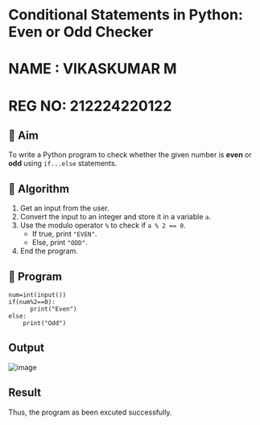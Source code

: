 # Conditional Statements in Python: Even or Odd Checker
# NAME : VIKASKUMAR M
# REG NO: 212224220122
## 🎯 Aim
To write a Python program to check whether the given number is **even** or **odd** using `if...else` statements.

## 🧠 Algorithm
1. Get an input from the user.
2. Convert the input to an integer and store it in a variable `a`.
3. Use the modulo operator `%` to check if `a % 2 == 0`.
   - If true, print `"EVEN"`.
   - Else, print `"ODD"`.
4. End the program.

## 🧾 Program
```
num=int(input())
if(num%2==0):
      print("Even")
else:
    print("Odd")
```
## Output

![image](https://github.com/user-attachments/assets/5c2f66a3-62da-4df8-9c37-456d443c3c34)

## Result
Thus, the program as been excuted successfully.
